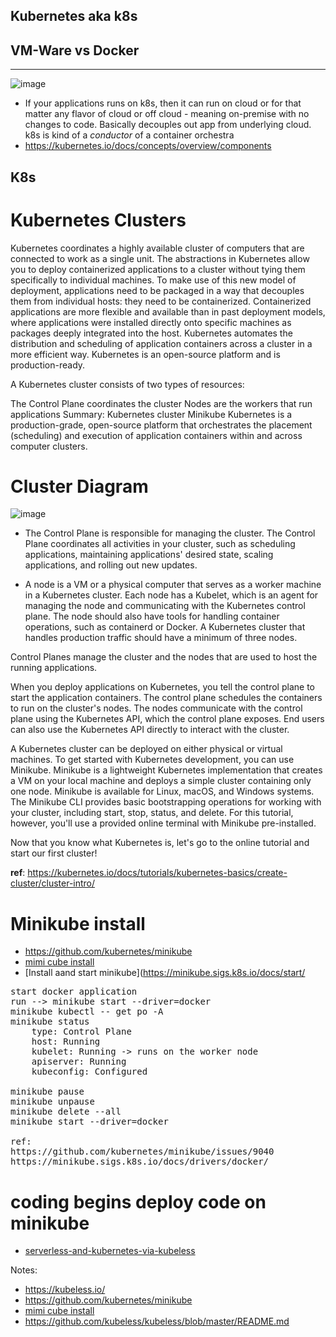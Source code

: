 Kubernetes aka k8s
----------------------------

VM-Ware vs Docker
-------------------
-------------------
![image](https://user-images.githubusercontent.com/52529498/129439177-542d37b7-75b9-4823-a276-9df80b56ccd7.png)

- If your applications runs on k8s,  then it can run on cloud or for that matter any flavor of cloud or off cloud - meaning on-premise with no changes to code.
Basically decouples out app from underlying cloud. k8s is kind of a *conductor* of a container orchestra
- https://kubernetes.io/docs/concepts/overview/components


K8s
----------------------

# Kubernetes Clusters
Kubernetes coordinates a highly available cluster of computers that are connected to work as a single unit. The abstractions in Kubernetes allow you to deploy containerized applications to a cluster without tying them specifically to individual machines. To make use of this new model of deployment, applications need to be packaged in a way that decouples them from individual hosts: they need to be containerized. Containerized applications are more flexible and available than in past deployment models, where applications were installed directly onto specific machines as packages deeply integrated into the host. Kubernetes automates the distribution and scheduling of application containers across a cluster in a more efficient way. Kubernetes is an open-source platform and is production-ready.

A Kubernetes cluster consists of two types of resources:

The Control Plane coordinates the cluster
Nodes are the workers that run applications
Summary:
Kubernetes cluster
Minikube
Kubernetes is a production-grade, open-source platform that orchestrates the placement (scheduling) and execution of application containers within and across computer clusters.


# Cluster Diagram

![image](https://user-images.githubusercontent.com/52529498/129478836-6ed6c799-dfdd-4d3a-8460-72f2e93f0b63.png)


- The Control Plane is responsible for managing the cluster. The Control Plane coordinates all activities in your cluster, such as scheduling applications, maintaining applications' desired state, scaling applications, and rolling out new updates.

- A node is a VM or a physical computer that serves as a worker machine in a Kubernetes cluster. Each node has a Kubelet, which is an agent for managing the node and communicating with the Kubernetes control plane. The node should also have tools for handling container operations, such as containerd or Docker. A Kubernetes cluster that handles production traffic should have a minimum of three nodes.

Control Planes manage the cluster and the nodes that are used to host the running applications.

When you deploy applications on Kubernetes, you tell the control plane to start the application containers. The control plane schedules the containers to run on the cluster's nodes. The nodes communicate with the control plane using the Kubernetes API, which the control plane exposes. End users can also use the Kubernetes API directly to interact with the cluster.

A Kubernetes cluster can be deployed on either physical or virtual machines. To get started with Kubernetes development, you can use Minikube. Minikube is a lightweight Kubernetes implementation that creates a VM on your local machine and deploys a simple cluster containing only one node. Minikube is available for Linux, macOS, and Windows systems. The Minikube CLI provides basic bootstrapping operations for working with your cluster, including start, stop, status, and delete. For this tutorial, however, you'll use a provided online terminal with Minikube pre-installed.

Now that you know what Kubernetes is, let's go to the online tutorial and start our first cluster!

**ref**: https://kubernetes.io/docs/tutorials/kubernetes-basics/create-cluster/cluster-intro/

# Minikube install
- https://github.com/kubernetes/minikube
- [mimi cube install](https://minikube.sigs.k8s.io/docs/start/)  
- [Install aand start minikube](https://minikube.sigs.k8s.io/docs/start/
<pre>
start docker application
run --> minikube start --driver=docker
minikube kubectl -- get po -A
minikube status
    type: Control Plane
    host: Running
    kubelet: Running -> runs on the worker node
    apiserver: Running
    kubeconfig: Configured

minikube pause
minikube unpause
minikube delete --all
minikube start --driver=docker

ref:
https://github.com/kubernetes/minikube/issues/9040
https://minikube.sigs.k8s.io/docs/drivers/docker/
</pre>


# coding begins deploy code on minikube
- [serverless-and-kubernetes-via-kubeless](https://www.serverless.com/blog/serverless-and-kubernetes-via-kubeless)



Notes:
- https://kubeless.io/
- https://github.com/kubernetes/minikube 
- [mimi cube install](https://minikube.sigs.k8s.io/docs/start/)  
- https://github.com/kubeless/kubeless/blob/master/README.md
